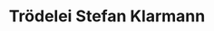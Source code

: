 ---
title: "Trödelei Stefan Klarmann"
url: /schwarzenberg-erzgebirge/troedelei-stefan-klarmann/
shop: Antiquitäten
---